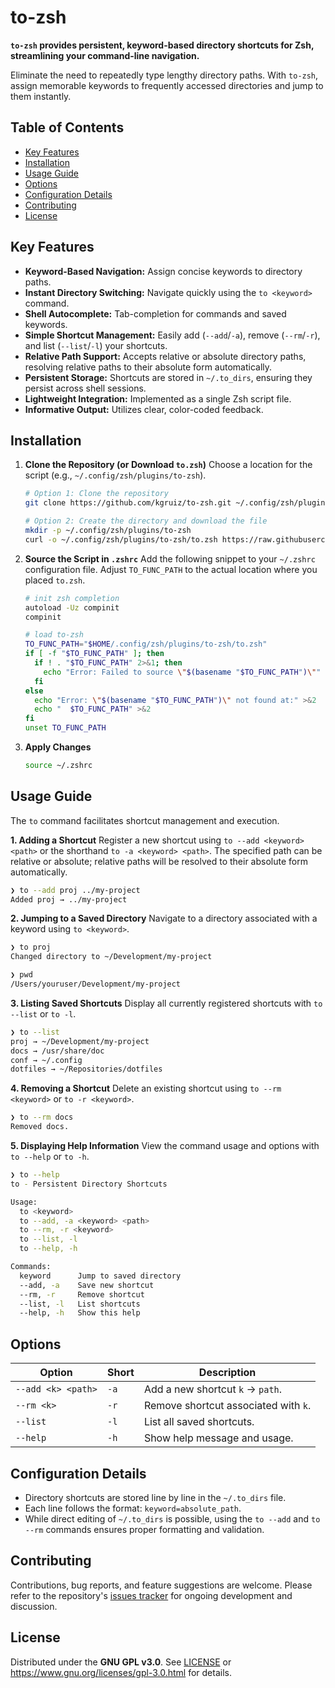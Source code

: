 # to-zsh

**`to-zsh` provides persistent, keyword-based directory shortcuts for Zsh, streamlining your command-line navigation.**

Eliminate the need to repeatedly type lengthy directory paths. With `to-zsh`, assign memorable keywords to frequently accessed directories and jump to them instantly.

## Table of Contents

- [Key Features](#key-features)
- [Installation](#installation)
- [Usage Guide](#usage-guide)
- [Options](#options)
- [Configuration Details](#configuration-details)
- [Contributing](#contributing)
- [License](#license)

## Key Features

- **Keyword-Based Navigation:** Assign concise keywords to directory paths.
- **Instant Directory Switching:** Navigate quickly using the `to <keyword>` command.
- **Shell Autocomplete:** Tab-completion for commands and saved keywords.
- **Simple Shortcut Management:** Easily add (`--add`/`-a`), remove (`--rm`/`-r`), and list (`--list`/`-l`) your shortcuts.
- **Relative Path Support:** Accepts relative or absolute directory paths, resolving relative paths to their absolute form automatically.
- **Persistent Storage:** Shortcuts are stored in `~/.to_dirs`, ensuring they persist across shell sessions.
- **Lightweight Integration:** Implemented as a single Zsh script file.
- **Informative Output:** Utilizes clear, color-coded feedback.

## Installation

1. **Clone the Repository (or Download `to.zsh`)**
    Choose a location for the script (e.g., `~/.config/zsh/plugins/to-zsh`).

    ```bash
    # Option 1: Clone the repository
    git clone https://github.com/kgruiz/to-zsh.git ~/.config/zsh/plugins/to-zsh

    # Option 2: Create the directory and download the file
    mkdir -p ~/.config/zsh/plugins/to-zsh
    curl -o ~/.config/zsh/plugins/to-zsh/to.zsh https://raw.githubusercontent.com/kgruiz/to-zsh/main/to.zsh
    ```

2. **Source the Script in `.zshrc`**
    Add the following snippet to your `~/.zshrc` configuration file. Adjust `TO_FUNC_PATH` to the actual location where you placed `to.zsh`.

    ```bash
    # init zsh completion
    autoload -Uz compinit
    compinit

    # load to-zsh
    TO_FUNC_PATH="$HOME/.config/zsh/plugins/to-zsh/to.zsh"
    if [ -f "$TO_FUNC_PATH" ]; then
      if ! . "$TO_FUNC_PATH" 2>&1; then
        echo "Error: Failed to source \"$(basename "$TO_FUNC_PATH")\"" >&2
      fi
    else
      echo "Error: \"$(basename "$TO_FUNC_PATH")\" not found at:" >&2
      echo "  $TO_FUNC_PATH" >&2
    fi
    unset TO_FUNC_PATH
    ```

3. **Apply Changes**

    ```bash
    source ~/.zshrc
    ```

## Usage Guide

The `to` command facilitates shortcut management and execution.

**1. Adding a Shortcut**
Register a new shortcut using `to --add <keyword> <path>` or the shorthand `to -a <keyword> <path>`. The specified path can be relative or absolute; relative paths will be resolved to their absolute form automatically.

```bash
❯ to --add proj ../my-project
Added proj → ../my-project
```

**2. Jumping to a Saved Directory**
Navigate to a directory associated with a keyword using `to <keyword>`.

```bash
❯ to proj
Changed directory to ~/Development/my-project

❯ pwd
/Users/youruser/Development/my-project
```

**3. Listing Saved Shortcuts**
Display all currently registered shortcuts with `to --list` or `to -l`.

```bash
❯ to --list
proj → ~/Development/my-project
docs → /usr/share/doc
conf → ~/.config
dotfiles → ~/Repositories/dotfiles
```

**4. Removing a Shortcut**
Delete an existing shortcut using `to --rm <keyword>` or `to -r <keyword>`.

```bash
❯ to --rm docs
Removed docs.
```

**5. Displaying Help Information**
View the command usage and options with `to --help` or `to -h`.

```bash
❯ to --help
to - Persistent Directory Shortcuts

Usage:
  to <keyword>
  to --add, -a <keyword> <path>
  to --rm, -r <keyword>
  to --list, -l
  to --help, -h

Commands:
  keyword      Jump to saved directory
  --add, -a    Save new shortcut
  --rm, -r     Remove shortcut
  --list, -l   List shortcuts
  --help, -h   Show this help
```

## Options

| Option              | Short | Description                         |
|---------------------|-------|-------------------------------------|
| `--add <k> <path>`  | `-a`  | Add a new shortcut `k` → `path`.    |
| `--rm <k>`          | `-r`  | Remove shortcut associated with `k`.|
| `--list`            | `-l`  | List all saved shortcuts.           |
| `--help`            | `-h`  | Show help message and usage.        |

## Configuration Details

- Directory shortcuts are stored line by line in the `~/.to_dirs` file.
- Each line follows the format: `keyword=absolute_path`.
- While direct editing of `~/.to_dirs` is possible, using the `to --add` and `to --rm` commands ensures proper formatting and validation.

## Contributing

Contributions, bug reports, and feature suggestions are welcome. Please refer to the repository's [issues tracker](https://github.com/kgruiz/to-zsh/issues) for ongoing development and discussion.

## License

Distributed under the **GNU GPL v3.0**.
See [LICENSE](LICENSE) or <https://www.gnu.org/licenses/gpl-3.0.html> for details.
